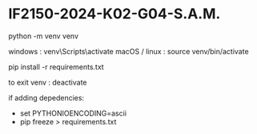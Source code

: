 # IF2150-2024-K02-G04-S.A.M.

python -m venv venv

windows : venv\Scripts\activate
macOS / linux : source venv/bin/activate

pip install -r requirements.txt

to exit venv : deactivate

if adding depedencies: 
- set PYTHONIOENCODING=ascii
- pip freeze > requirements.txt